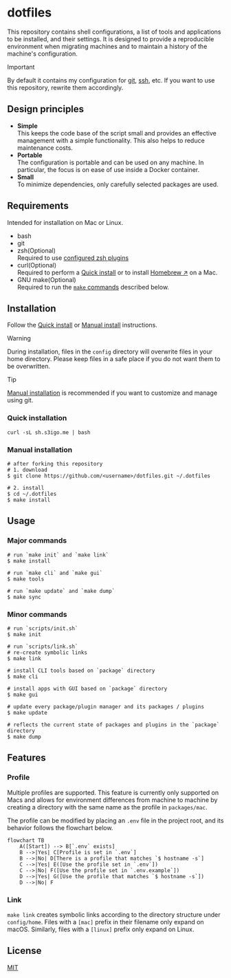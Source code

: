 # dotfiles

This repository contains shell configurations,
a list of tools and applications to be installed, and their settings.
It is designed to provide a reproducible environment when migrating machines
and to maintain a history of the machine's configuration.

> [!Important]
> By default it contains my configuration for
> [git](config/home/.config/git/config),
> [ssh](config/home/.ssh/[mac]config), etc.
> If you want to use this repository, rewrite them accordingly.

## Design principles

- **Simple**  
    This keeps the code base of the script small and provides an effective management with a simple functionality.
    This also helps to reduce maintenance costs.
- **Portable**  
    The configuration is portable and can be used on any machine.
    In particular, the focus is on ease of use inside a Docker container.
- **Small**  
    To minimize dependencies, only carefully selected packages are used.

## Requirements

Intended for installation on Mac or Linux.

- bash
- git
- zsh(Optional)  
Required to use [configured zsh plugins](config/home/.config/sheldon/plugins.toml)
- curl(Optional)  
Required to perform a [Quick install](#quick-installation) or to install [Homebrew ↗](https://brew.sh/) on a Mac.
- GNU make(Optional)  
Required to run the [`make` commands](#usage) described below.

## Installation

Follow the [Quick install](#quick-installation) or [Manual install](#manual-installation) instructions.

> [!Warning]
> During installation, files in the `config` directory will overwrite files in your home directory.
> Please keep files in a safe place if you do not want them to be overwritten.

> [!Tip]
> [Manual installation](#manual-installation) is recommended if you want to customize and manage using git.

### Quick installation

```shell
curl -sL sh.s3igo.me | bash
```

### Manual installation

```shell
# after forking this repository
# 1. download
$ git clone https://github.com/<username>/dotfiles.git ~/.dotfiles

# 2. install
$ cd ~/.dotfiles
$ make install
```

## Usage

### Major commands

```shell
# run `make init` and `make link`
$ make install

# run `make cli` and `make gui`
$ make tools

# run `make update` and `make dump`
$ make sync

```
### Minor commands

```shell
# run `scripts/init.sh`
$ make init

# run `scripts/link.sh`
# re-create symbolic links
$ make link

# install CLI tools based on `package` directory
$ make cli

# install apps with GUI based on `package` directory
$ make gui

# update every package/plugin manager and its packages / plugins
$ make update

# reflects the current state of packages and plugins in the `package` directory
$ make dump

```

## Features

### Profile

Multiple profiles are supported.
This feature is currently only supported on Macs and allows for environment differences
from machine to machine by creating a directory with the same name as the profile in `packages/mac`.

The profile can be modified by placing an `.env` file in the project root,
and its behavior follows the flowchart below.


```mermaid
flowchart TB
    A([Start]) --> B[`.env` exists]
    B -->|Yes| C[Profile is set in `.env`]
    B -->|No| D[There is a profile that matches `$ hostname -s`]
    C -->|Yes| E([Use the profile set in `.env`])
    C -->|No| F([Use the profile set in `.env.example`])
    D -->|Yes| G([Use the profile that matches `$ hostname -s`])
    D -->|No| F
```

### Link

`make link` creates symbolic links according to the directory structure under `config/home`.
Files with a `[mac]` prefix in their filename only expand on macOS.
Similarly, files with a `[linux]` prefix only expand on Linux.

## License

[MIT](LICENSE)
